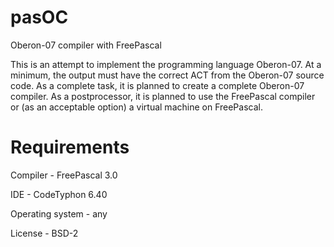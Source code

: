 # pasOC

Oberon-07 compiler with FreePascal

This is an attempt to implement the programming language Oberon-07.
At a minimum, the output must have the correct ACT from the Oberon-07 source code.
As a complete task, it is planned to create a complete Oberon-07 compiler. As a postprocessor, it is planned to use the FreePascal compiler or (as an acceptable option) a virtual machine on FreePascal.

# Requirements

Compiler - FreePascal 3.0

IDE - CodeTyphon 6.40

Operating system - any

License - BSD-2
